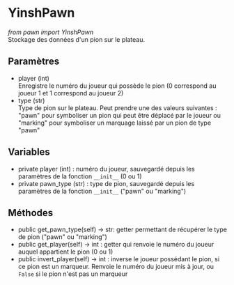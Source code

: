 # YinshPawn
*from pawn import YinshPawn*<br>
Stockage des données d'un pion sur le plateau.
## Paramètres
- player (int)<br>
  Enregistre le numéro du joueur qui possède le pion (0 correspond au joueur 1 et 1 correspond au joueur 2)
- type (str)<br>
  Type de pion sur le plateau. Peut prendre une des valeurs suivantes : "pawn" pour symboliser un pion qui peut être déplacé par le joueur ou "marking" pour symboliser un marquage laissé par un pion de type "pawn"
## Variables
- private player (int) : numéro du joueur, sauvegardé depuis les paramètres de la fonction `__init__` (0 ou 1)
- private pawn_type (str) : type de pion, sauvegardé depuis les paramètres de la fonction `__init__` ("pawn" ou "marking")
## Méthodes
- public get_pawn_type(self) -> str: getter permettant de récupérer le type de pion ("pawn" ou "marking")
- public get_player(self) -> int : getter qui renvoie le numéro du joueur auquel appartient le pion (0 ou 1)
- public invert_player(self) -> int : inverse le joueur possédant le pion, si ce pion est un marqueur. Renvoie le numéro du joueur mis à jour, ou `False` si le pion n'est pas un marqueur